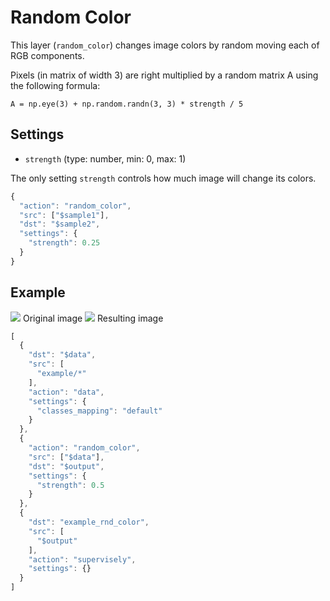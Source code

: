 # Random Color

This layer \(`random_color`\) changes image colors by random moving each of RGB components.

Pixels \(in matrix of width 3\) are right multiplied by a random matrix A using the following formula:

```text
A = np.eye(3) + np.random.randn(3, 3) * strength / 5
```

## Settings

* `strength` \(type: number, min: 0, max: 1\)

The only setting `strength` controls how much image will change its colors.

```javascript
{
  "action": "random_color",
  "src": ["$sample1"],
  "dst": "$sample2",
  "settings": {
    "strength": 0.25
  }
}
```

## Example

 ![](../../../.gitbook/assets/input%20%283%29.jpg) Original image ![](../../../.gitbook/assets/output%20%283%29.jpg) Resulting image

```javascript
[
  {
    "dst": "$data",
    "src": [
      "example/*"
    ],
    "action": "data",
    "settings": {
      "classes_mapping": "default"
    }
  },
  {
    "action": "random_color",
    "src": ["$data"],
    "dst": "$output",
    "settings": {
      "strength": 0.5
    }
  },
  {
    "dst": "example_rnd_color",
    "src": [
      "$output"
    ],
    "action": "supervisely",
    "settings": {}
  }
]
```

